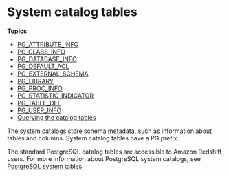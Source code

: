 # System catalog tables<a name="c_intro_catalog_views"></a>

**Topics**
+ [PG\_ATTRIBUTE\_INFO](r_PG_ATTRIBUTE_INFO.md)
+ [PG\_CLASS\_INFO](r_PG_CLASS_INFO.md)
+ [PG\_DATABASE\_INFO](r_PG_DATABASE_INFO.md)
+ [PG\_DEFAULT\_ACL](r_PG_DEFAULT_ACL.md)
+ [PG\_EXTERNAL\_SCHEMA](r_PG_EXTERNAL_SCHEMA.md)
+ [PG\_LIBRARY](r_PG_LIBRARY.md)
+ [PG\_PROC\_INFO](r_PG_PROC_INFO.md)
+ [PG\_STATISTIC\_INDICATOR](r_PG_STATISTIC_INDICATOR.md)
+ [PG\_TABLE\_DEF](r_PG_TABLE_DEF.md)
+ [PG\_USER\_INFO](pg_user_info.md)
+ [Querying the catalog tables](c_join_PG.md)

The system catalogs store schema metadata, such as information about tables and columns\. System catalog tables have a PG prefix\.

The standard PostgreSQL catalog tables are accessible to Amazon Redshift users\. For more information about PostgreSQL system catalogs, see [PostgreSQL system tables](https://www.postgresql.org/docs/8.0/static/catalogs.html#CATALOGS-OVERVIEW) 